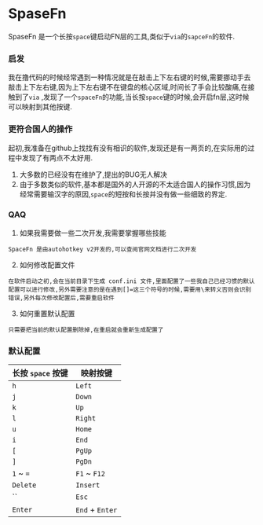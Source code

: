 # SpaseFn

SpaseFn 是一个长按`space`键启动FN层的工具,类似于`via`的`sapceFn`的软件.

### 启发

我在撸代码的时候经常遇到一种情况就是在敲击上下左右键的时候,需要挪动手去敲击上下左右键,因为上下左右键不在键盘的核心区域,时间长了手会比较酸痛,在接触到了`via`
,发现了一个`spaceFn`的功能,当长按`space`键的时候,会开启fn层,这时候可以映射到其他按键.

### 更符合国人的操作

起初,我准备在github上找找有没有相识的软件,发现还是有一两页的,在实际用的过程中发现了有两点不太好用.

1. 大多数的已经没有在维护了,提出的BUG无人解决
2. 由于多数类似的软件,基本都是国外的人开源的不太适合国人的操作习惯,因为经常需要输汉字的原因,`space`的短按和长按并没有做一些细致的界定.

### QAQ

1. 如果我需要做一些二次开发,我需要掌握哪些技能

```autohotkey
SpaceFn 是由autohotkey v2开发的,可以查阅官网文档进行二次开发
```

2. 如何修改配置文件

```autohotkey
在软件启动之初,会在当前目录下生成 conf.ini 文件,里面配置了一些我自己已经习惯的默认配置可以进行修改,另外需要注意的是在遇到[]=这三个符号的时候,需要用\来转义否则会识别错误,另外每次修改配置后,需要重启软件
```

3. 如何重置默认配置

```autohotkey
只需要把当前的默认配置删除掉,在重启就会重新生成配置了
```

### 默认配置

| 长按 `space` 按键 | 映射按键            |
|---------------|-----------------|
| `h`           | `Left`          |
| `j`           | `Down`          |
| `k`           | `Up`            |
| `l`           | `Right`         |
| `u`           | `Home`          |
| `i`           | `End`           |
| `[`           | `PgUp`          |
| `]`           | `PgDn`          |
| `1` ~ `=`     | `F1` ~ `F12`    |
| `Delete`      | `Insert`        |
| ``            | `Esc`           |
| `Enter`       | `End` + `Enter` |
